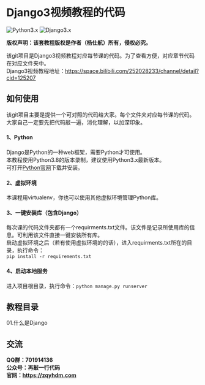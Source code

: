 # Django3视频教程的代码
![Python3.x](https://img.shields.io/badge/Python-3.x-519dd9.svg)
![Django3.x](https://img.shields.io/badge/Django-3.x-519dd9.svg)

**版权声明：该套教程版权是作者（杨仕航）所有，侵权必究。**

该git项目是Django3视频教程对应每节课的代码。为了查看方便，对应章节代码在对应文件夹中。<br>
Django3视频教程地址：https://space.bilibili.com/252028233/channel/detail?cid=125207

## 如何使用
该git项目主要是提供一个可对照的代码给大家。每个文件夹对应每节课的代码。<br>
大家自己一定要先把代码敲一遍，消化理解，以加深印象。

#### 1、Python
Django是Python的一种web框架，需要Python才可使用。<br>
本教程使用Python3.8的版本录制，建议使用Python3.x最新版本。<br>
可打开[Python官网](https://www.python.org/downloads/)下载并安装。

#### 2、虚拟环境
本课程用virtualenv，你也可以使用其他虚拟环境管理Python库。

#### 3、一键安装库（包含Django）
每次课的代码文件夹都有一个requirments.txt文件。该文件是记录所使用库的信息。可利用该文件直接一键安装所有库。<br>
启动虚拟环境之后（若有使用虚拟环境的的话），进入requirments.txt所在的目录，执行命令：<br>
```pip install -r requirements.txt```

#### 4、启动本地服务
进入项目根目录，执行命令：```python manage.py runserver```<br>

## 教程目录
01.什么是Django<br>

## 交流
**QQ群：701914136**<br>
**公众号：再敲一行代码**<br>
**官网：https://zqyhdm.com**
